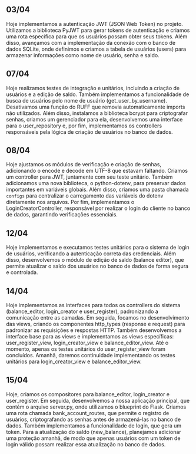 ## 03/04

Hoje implementamos a autenticação JWT (JSON Web Token) no projeto. Utilizamos a biblioteca PyJWT para gerar tokens de autenticação e criamos uma rota específica para que os usuários possam obter seus tokens. Além disso, avançamos com a implementação da conexão com o banco de dados SQLite, onde definimos e criamos a tabela de usuários (users) para armazenar informações como nome de usuário, senha e saldo.


## 07/04
Hoje realizamos testes de integração e unitários, incluindo a criação de usuários e a edição de saldo. Também implementamos a funcionalidade de busca de usuários pelo nome de usuário (get_user_by_username). Desativamos uma função do RUFF que removia automaticamente imports não utilizados. Além disso, instalamos a biblioteca bcrypt para criptografar senhas, criamos um gerenciador para ela, desenvolvemos uma interface para o user_repository e, por fim, implementamos os controllers responsáveis pela lógica de criação de usuários no banco de dados.


## 08/04
Hoje ajustamos os módulos de verificação e criação de senhas, adicionando o encode e decode em UTF-8 que estavam faltando. Criamos um controller para JWT, juntamente com seu teste unitário. Também adicionamos uma nova biblioteca, o python-dotenv, para preservar dados importantes em variáveis globais. Além disso, criamos uma pasta chamada `configs` para centralizar o carregamento das variáveis do dotenv diretamente nos arquivos. Por fim, implementamos o LoginCreatorController, responsável por realizar o login do cliente no banco de dados, garantindo verificações essenciais.


## 12/04

Hoje implementamos e executamos testes unitários para o sistema de login de usuários, verificando a autenticação correta das credenciais. Além disso, desenvolvemos o módulo de edição de saldo (balance editor), que permite atualizar o saldo dos usuários no banco de dados de forma segura e controlada.


## 14/04

Hoje implementamos as interfaces para todos os controllers do sistema (balance_editor, login_creator e user_register), padronizando a comunicação entre as camadas. Em seguida, focamos no desenvolvimento das views, criando os componentes http_types (response e request) para padronizar as requisições e respostas HTTP. Também desenvolvemos a interface base para as views e implementamos as views específicas: user_register_view, login_creator_view e balance_editor_view. Até o momento, apenas os testes unitários do user_register_view foram concluídos. Amanhã, daremos continuidade implementando os testes unitários para login_creator_view e balance_editor_view.


## 15/04

Hoje, criamos os compositores para balance_editor, login_creator e user_register. Em seguida, desenvolvemos a nossa aplicação principal, que contém o arquivo server.py, onde utilizamos o blueprint do Flask. Criamos uma rota chamada bank_account_routes, que permite o registro de usuários, criptografando as senhas antes de armazená-las no banco de dados. Também implementamos a funcionalidade de login, que gera um token. Para a atualização do saldo (new_balance), planejamos adicionar uma proteção amanhã, de modo que apenas usuários com um token de login válido possam realizar essa atualização no banco de dados.